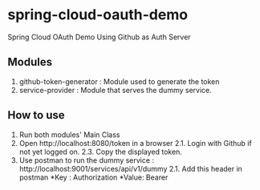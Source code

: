 # spring-cloud-oauth-demo
Spring Cloud OAuth Demo Using Github as Auth Server

## Modules
1. github-token-generator : Module used to generate the token
2. service-provider : Module that serves the dummy service.

## How to use
1. Run both modules' Main Class
2. Open http://localhost:8080/token in a browser
    2.1. Login with Github if not yet logged on.
    2.3. Copy the displayed token.
3. Use postman to run the dummy service : http://localhost:9001/services/api/v1/dummy
    2.1. Add this header in postman
          *Key : Authorization
          *Value: Bearer <token from github>
